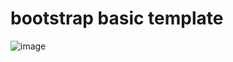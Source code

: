 # bootstrap basic template

![image](https://github.com/user-attachments/assets/9771fb1f-d8f4-488e-85d7-4bc1c0cc4a26)
